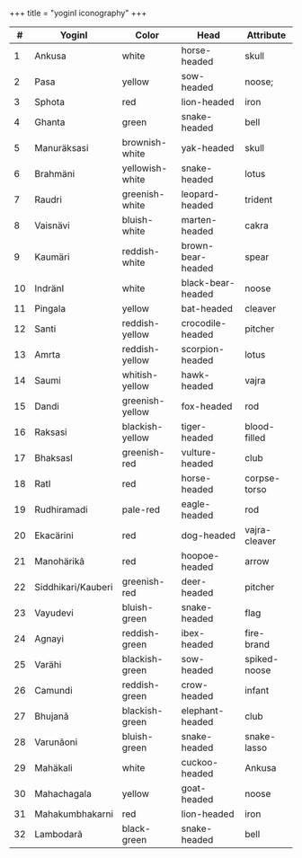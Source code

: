 +++
title = "yoginI iconography"
+++

| #  | YoginI             | Color           | Head              | Attribute     |
|----|--------------------|-----------------|-------------------|---------------|
| 1  | Ankusa             | white           | horse-headed      | skull         |
| 2  | Pasa               | yellow          | sow-headed        | noose;        |
| 3  | Sphota             | red             | lion-headed       | iron          |
| 4  | Ghanta             | green           | snake-headed      | bell          |
| 5  | Manuräksasi        | brownish-white  | yak-headed        | skull         |
| 6  | Brahmäni           | yellowish-white | snake-headed      | lotus         |
| 7  | Raudri             | greenish-white  | leopard-headed    | trident       |
| 8  | Vaisnävi           | bluish-white    | marten-headed     | cakra         |
| 9  | Kaumäri            | reddish-white   | brown-bear-headed | spear         |
| 10 | IndränI            | white           | black-bear-headed | noose         |
| 11 | Pingala            | yellow          | bat-headed        | cleaver       |
| 12 | Santi              | reddish-yellow  | crocodile-headed  | pitcher       |
| 13 | Amrta              | reddish-yellow  | scorpion-headed   | lotus         |
| 14 | Saumi              | whitish-yellow  | hawk-headed       | vajra         |
| 15 | Dandi              | greenish-yellow | fox-headed        | rod           |
| 16 | Raksasi            | blackish-yellow | tiger-headed      | blood-filled  |
| 17 | BhaksasI           | greenish-red    | vulture-headed    | club          |
| 18 | RatI               | red             | horse-headed      | corpse-torso  |
| 19 | Rudhiramadi        | pale-red        | eagle-headed      | rod           |
| 20 | Ekacärini          | red             | dog-headed        | vajra-cleaver |
| 21 | Manohärikã         | red             | hoopoe-headed     | arrow         |
| 22 | Siddhikari/Kauberi | greenish-red    | deer-headed       | pitcher       |
| 23 | Vayudevi           | bluish-green    | snake-headed      | flag          |
| 24 | Agnayi             | reddish-green   | ibex-headed       | fire-brand    |
| 25 | Varähi             | blackish-green  | sow-headed        | spiked-noose  |
| 26 | Camundi            | reddish-green   | crow-headed       | infant        |
| 27 | Bhujanã            | blackish-green  | elephant-headed   | club          |
| 28 | Varunãoni          | bluish-green    | snake-headed      | snake-lasso   |
| 29 | Mahäkali           | white           | cuckoo-headed     | Ankusa        |
| 30 | Mahachagala        | yellow          | goat-headed       | noose         |
| 31 | Mahakumbhakarni    | red             | lion-headed       | iron          |
| 32 | Lambodarã          | black-green     | snake-headed      | bell          |
